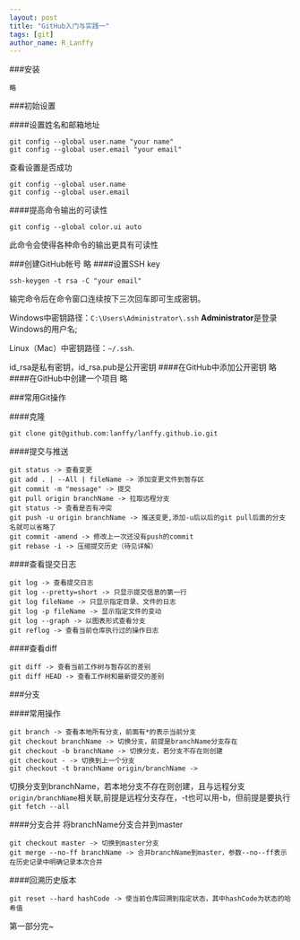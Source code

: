 ```yaml
---
layout: post
title: "GitHub入门与实践一"
tags: [git]
author_name: R_Lanffy
---
```


###安装

    略
###初始设置

####设置姓名和邮箱地址

    git config --global user.name "your name"
    git config --global user.email "your email"
查看设置是否成功

    git config --global user.name
    git config --global user.email
####提高命令输出的可读性

    git config --global color.ui auto
此命令会使得各种命令的输出更具有可读性

###创建GitHub帐号
    略
####设置SSH key

    ssh-keygen -t rsa -C "your email"
输完命令后在命令窗口连续按下三次回车即可生成密钥。

Windows中密钥路径：`C:\Users\Administrator\.ssh` **Administrator**是登录Windows的用户名;

Linux（Mac）中密钥路径：`~/.ssh`.

id_rsa是私有密钥，id_rsa.pub是公开密钥
####在GitHub中添加公开密钥
    略
####在GitHub中创建一个项目
    略
    
###常用Git操作

####克隆

    git clone git@github.com:lanffy/lanffy.github.io.git
    
####提交与推送

    git status -> 查看变更
    git add . | --All | fileName -> 添加变更文件到暂存区
    git commit -m "message" -> 提交
    git pull origin branchName -> 拉取远程分支
    git status -> 查看是否有冲突
    git push -u origin branchName -> 推送变更,添加-u后以后的git pull后面的分支名就可以省略了
    git commit -amend -> 修改上一次还没有push的commit
    git rebase -i -> 压缩提交历史（待见详解）
    
####查看提交日志

    git log -> 查看提交日志
    git log --pretty=short -> 只显示提交信息的第一行
    git log fileName -> 只显示指定目录、文件的日志
    git log -p fileName -> 显示指定文件的变动
    git log --graph -> 以图表形式查看分支
    git reflog -> 查看当前仓库执行过的操作日志
####查看diff

    git diff -> 查看当前工作树与暂存区的差别
    git diff HEAD -> 查看工作树和最新提交的差别
###分支

####常用操作

    git branch -> 查看本地所有分支，前面有*的表示当前分支
    git checkout branchName -> 切换分支，前提是branchName分支存在
    git checkout -b branchName -> 切换分支，若分支不存在则创建
    git checkout - -> 切换到上一个分支
    git checkout -t branchName origin/branchName ->

切换分支到branchName，若本地分支不存在则创建，且与远程分支`origin/branchName`相关联,前提是远程分支存在，-t也可以用-b，但前提是要执行`git fetch --all`

####分支合并
将branchName分支合并到master

    git checkout master -> 切换到master分支
    git merge --no-ff branchName -> 合并branchName到master，参数--no--ff表示在历史记录中明确记录本次合并
####回溯历史版本

    git reset --hard hashCode -> 使当前仓库回溯到指定状态，其中hashCode为状态的哈希值

第一部分完~


